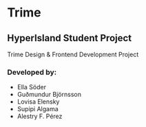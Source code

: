 # Trime
## HyperIsland Student Project 
Trime Design & Frontend Development Project

### Developed by:
- Ella Söder
- Guðmundur Björnsson
- Lovisa Elensky
- Supipi Algama
- Alestry F. Pérez
